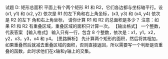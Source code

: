 试题 D: 矩形总面积
平面上有个两个矩形 R1 和 R2，它们各边都与坐标轴平行。设 (x1, y1) 和
(x2, y2) 依次是 R1 的左下角和右上角坐标，(x3, y3) 和 (x4, y4) 依次是 R2 的左下 角和右上角坐标，
请你计算 R1 和 R2 的总面积是多少？ 注意：如果 R1 和 R2 有重叠区域，重叠区域的面积只计算一次。
【输出格式】
一个整数，代表答案
【输入格式】
输入只有一行，包含 8 个整数，依次是：x1，y1，x2，y2，x3，y3，x4 和 y4。
[思路解析】
先计算两个矩形的面积，然后将其相加，
如果重叠然后就减去重叠区域的面积，否则直接返回，所以需要写一个判断是否重叠的函数，此时求他们在x轴和y轴上的交集。